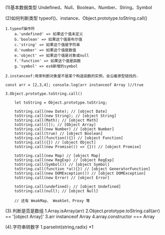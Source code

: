 (1)基本数据类型
    Undefined、Null、Boolean、Number、String、Symbol

(2)如何判断类型
    typeof()、instance、Object.prototype.toString.call()

    1.typeof操作符
        a.'undefined' => 如果这个值未定义
        b.'boolean' => 如果这个值是布尔值
        c.'string' => 如果这个值是字符串
        d.'number' => 如果这个值是数值
        e.'object' => 如果这个值是对象或null
        f.'function' => 如果这个值是函数
        g.'symbol' => es6新增的symbol

    2.instanceof:用来判断对象是不是某个构造函数的实例，会沿着原型链找的.
    
    const arr = [2,3,4]; console.log(arr instanceof Array )//true
    
    3.Object.prototype.toString.call()

        let toString = Object.prototype.toString;

        toString.call(new Date); // [object Date]
        toString.call(new String); // [object String]
        toString.call(Math); // [object Math]
        toString.call([]); // [Object Array]
        toString.call(new Number) // [object Number]
        toString.call(true) // [object Boolean]
        toString.call(function(){}) // [object Function]
        toString.call({}) // [object Object]
        toString.call(new Promise(() => {})) // [object Promise]

        toString.call(new Map) // [object Map]
        toString.call(new RegExp) // [object RegExp]
        toString.call(Symbol()) // [object Symbol]
        toString.call(function *a(){}) // [object GeneratorFunction]
        toString.call(new DOMException()) // [object DOMException]
        toString.call(new Error) // [object Error]

        toString.call(undefined); // [object Undefined]
        toString.call(null); // [object Null]

        // 还有 WeakMap、 WeakSet、Proxy 等

(3).判断是否是数组
    1.Array.isArray(arr)
    2.Object.prototype.toString.call(arr) == '[object Array]'
    3.arr instanceof Array
    4.array.constructor === Array

(4).字符串转数字
    1.parseInt(string,radix) *1